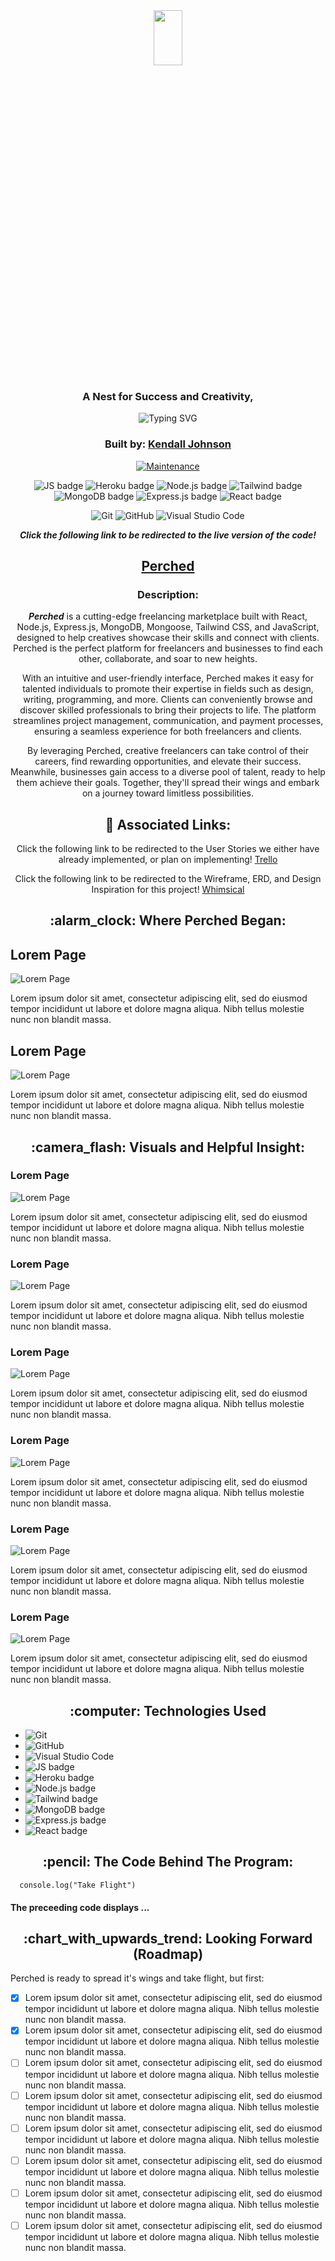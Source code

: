 <div align="center">

<img src="https://i.imgur.com/XL7SHSs.png" width="30%" height="15%" />

### A Nest for Success and Creativity,

<img src="https://readme-typing-svg.herokuapp.com?font=Ubuntu&weight=700&size=30&pause=1000&color=F0F73B&center=true&vCenter=true&width=435&lines=Perched" alt="Typing SVG" />

### Built by: **[Kendall Johnson](https://www.linkedin.com/in/kendalljohnson-se/)**

[![Maintenance](https://img.shields.io/badge/Maintained%3F-yes-green.svg)](https://GitHub.com/Naereen/StrapDown.js/graphs/commit-activity)

![JS badge](https://img.shields.io/badge/JavaScript-323330?style=for-the-badge&logo=javascript&logoColor=F7DF1E)
![Heroku badge](https://img.shields.io/badge/Heroku-430098?style=for-the-badge&logo=heroku&logoColor=white)
![Node.js badge](https://img.shields.io/badge/Node.js-339933?style=for-the-badge&logo=nodedotjs&logoColor=white)
![Tailwind badge](https://img.shields.io/badge/Tailwind_CSS-38B2AC?style=for-the-badge&logo=tailwind-css&logoColor=white)
![MongoDB badge](https://img.shields.io/badge/MongoDB-4EA94B?style=for-the-badge&logo=mongodb&logoColor=white)
![Express.js badge](https://img.shields.io/badge/Express.js-000000?style=for-the-badge&logo=express&logoColor=white)
![React badge](https://img.shields.io/badge/React-20232A?style=for-the-badge&logo=react&logoColor=61DAFB)

![Git](https://img.shields.io/badge/GIT-E44C30?style=for-the-badge&logo=git&logoColor=white)
![GitHub](https://img.shields.io/badge/GitHub-100000?style=for-the-badge&logo=github&logoColor=white)
![Visual Studio Code](https://img.shields.io/badge/Visual_Studio_Code-0078D4?style=for-the-badge&logo=visual%20studio%20code&logoColor=white)


**_Click the following link to be redirected to the live version of the code!_** 

## [Perched](https://www.kendalljohnson.dev/)

### Description:

**_Perched_** is a cutting-edge freelancing marketplace built with React, Node.js, Express.js, MongoDB, Mongoose, Tailwind CSS, and JavaScript, designed to help creatives showcase their skills and connect with clients. Perched is the perfect platform for freelancers and businesses to find each other, collaborate, and soar to new heights.

With an intuitive and user-friendly interface, Perched makes it easy for talented individuals to promote their expertise in fields such as design, writing, programming, and more. Clients can conveniently browse and discover skilled professionals to bring their projects to life. The platform streamlines project management, communication, and payment processes, ensuring a seamless experience for both freelancers and clients.

By leveraging Perched, creative freelancers can take control of their careers, find rewarding opportunities, and elevate their success. Meanwhile, businesses gain access to a diverse pool of talent, ready to help them achieve their goals. Together, they'll spread their wings and embark on a journey toward limitless possibilities.

## :link: Associated Links:

Click the following link to be redirected to the User Stories we either have already implemented, or plan on implementing! [Trello](https://trello.com/invite/b/SW1pSlPM/ATTIc0a2d026a3e83f19c65d6bee210d585352689004/perched-user-stories)

Click the following link to be redirected to the Wireframe, ERD, and Design Inspiration for this project! [Whimsical](https://whimsical.com/6xWvM2aMVhsNsnzM1B2t9r)

</div>

<div align="center">
  <h2>:alarm_clock: Where Perched Began:</h2>
</div>
<h2>Lorem Page</h2>

![Lorem Page]()

Lorem ipsum dolor sit amet, consectetur adipiscing elit, sed do eiusmod tempor incididunt ut labore et dolore magna aliqua. Nibh tellus molestie nunc non blandit massa.

<h2>Lorem Page</h2>

![Lorem Page]()

Lorem ipsum dolor sit amet, consectetur adipiscing elit, sed do eiusmod tempor incididunt ut labore et dolore magna aliqua. Nibh tellus molestie nunc non blandit massa.

<div align="center">
 <h2>:camera_flash: Visuals and Helpful Insight: </h2>
</div>


### Lorem Page

![Lorem Page]()

Lorem ipsum dolor sit amet, consectetur adipiscing elit, sed do eiusmod tempor incididunt ut labore et dolore magna aliqua. Nibh tellus molestie nunc non blandit massa.

### Lorem Page

![Lorem Page]()

Lorem ipsum dolor sit amet, consectetur adipiscing elit, sed do eiusmod tempor incididunt ut labore et dolore magna aliqua. Nibh tellus molestie nunc non blandit massa.

### Lorem Page

![Lorem Page]()

Lorem ipsum dolor sit amet, consectetur adipiscing elit, sed do eiusmod tempor incididunt ut labore et dolore magna aliqua. Nibh tellus molestie nunc non blandit massa.


### Lorem Page

![Lorem Page]()

Lorem ipsum dolor sit amet, consectetur adipiscing elit, sed do eiusmod tempor incididunt ut labore et dolore magna aliqua. Nibh tellus molestie nunc non blandit massa.


### Lorem Page

![Lorem Page]()

Lorem ipsum dolor sit amet, consectetur adipiscing elit, sed do eiusmod tempor incididunt ut labore et dolore magna aliqua. Nibh tellus molestie nunc non blandit massa.

### Lorem Page

![Lorem Page]()

Lorem ipsum dolor sit amet, consectetur adipiscing elit, sed do eiusmod tempor incididunt ut labore et dolore magna aliqua. Nibh tellus molestie nunc non blandit massa.


<div align="center">
 <h2> :computer: Technologies Used </h2>
</div>

- ![Git](https://img.shields.io/badge/GIT-E44C30?style=for-the-badge&logo=git&logoColor=white)
- ![GitHub](https://img.shields.io/badge/GitHub-100000?style=for-the-badge&logo=github&logoColor=white)
- ![Visual Studio Code](https://img.shields.io/badge/Visual_Studio_Code-0078D4?style=for-the-badge&logo=visual%20studio%20code&logoColor=white)
- ![JS badge](https://img.shields.io/badge/JavaScript-323330?style=for-the-badge&logo=javascript&logoColor=F7DF1E)
- ![Heroku badge](https://img.shields.io/badge/Heroku-430098?style=for-the-badge&logo=heroku&logoColor=white)
- ![Node.js badge](https://img.shields.io/badge/Node.js-339933?style=for-the-badge&logo=nodedotjs&logoColor=white)
- ![Tailwind badge](https://img.shields.io/badge/Tailwind_CSS-38B2AC?style=for-the-badge&logo=tailwind-css&logoColor=white)
- ![MongoDB badge](https://img.shields.io/badge/MongoDB-4EA94B?style=for-the-badge&logo=mongodb&logoColor=white)
- ![Express.js badge](https://img.shields.io/badge/Express.js-000000?style=for-the-badge&logo=express&logoColor=white)
- ![React badge](https://img.shields.io/badge/React-20232A?style=for-the-badge&logo=react&logoColor=61DAFB)

<div align="center">
 <h2>:pencil: The Code Behind The Program:</h2>
</div>

```
  console.log("Take Flight")
```

#### The preceeding code displays ...

<div align="center">
 <h2>:chart_with_upwards_trend: Looking Forward (Roadmap) </h2>
</div>
Perched is ready to spread it's wings and take flight, but first: 

- [x] Lorem ipsum dolor sit amet, consectetur adipiscing elit, sed do eiusmod tempor incididunt ut labore et dolore magna aliqua. Nibh tellus molestie nunc non blandit massa.
- [x] Lorem ipsum dolor sit amet, consectetur adipiscing elit, sed do eiusmod tempor incididunt ut labore et dolore magna aliqua. Nibh tellus molestie nunc non blandit massa.
- [ ] Lorem ipsum dolor sit amet, consectetur adipiscing elit, sed do eiusmod tempor incididunt ut labore et dolore magna aliqua. Nibh tellus molestie nunc non blandit massa.
- [ ] Lorem ipsum dolor sit amet, consectetur adipiscing elit, sed do eiusmod tempor incididunt ut labore et dolore magna aliqua. Nibh tellus molestie nunc non blandit massa.
- [ ] Lorem ipsum dolor sit amet, consectetur adipiscing elit, sed do eiusmod tempor incididunt ut labore et dolore magna aliqua. Nibh tellus molestie nunc non blandit massa.
- [ ] Lorem ipsum dolor sit amet, consectetur adipiscing elit, sed do eiusmod tempor incididunt ut labore et dolore magna aliqua. Nibh tellus molestie nunc non blandit massa.
- [ ] Lorem ipsum dolor sit amet, consectetur adipiscing elit, sed do eiusmod tempor incididunt ut labore et dolore magna aliqua. Nibh tellus molestie nunc non blandit massa.
- [ ] Lorem ipsum dolor sit amet, consectetur adipiscing elit, sed do eiusmod tempor incididunt ut labore et dolore magna aliqua. Nibh tellus molestie nunc non blandit massa.
